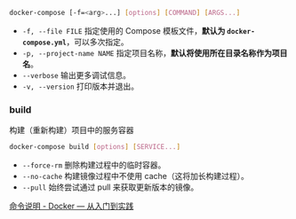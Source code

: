 
```bash
docker-compose [-f=<arg>...] [options] [COMMAND] [ARGS...]
```
- `-f, --file FILE` 指定使用的 Compose 模板文件，**默认为 `docker-compose.yml`**，可以多次指定。
- `-p, --project-name NAME` 指定项目名称，**默认将使用所在目录名称作为项目名**。
- `--verbose` 输出更多调试信息。
- `-v, --version` 打印版本并退出。


### build

构建（重新构建）项目中的服务容器
```bash
docker-compose build [options] [SERVICE...]
```

- `--force-rm` 删除构建过程中的临时容器。
- `--no-cache` 构建镜像过程中不使用 cache（这将加长构建过程）。 
- `--pull` 始终尝试通过 pull 来获取更新版本的镜像。




[命令说明 - Docker — 从入门到实践](https://yeasy.gitbook.io/docker_practice/compose/commands)